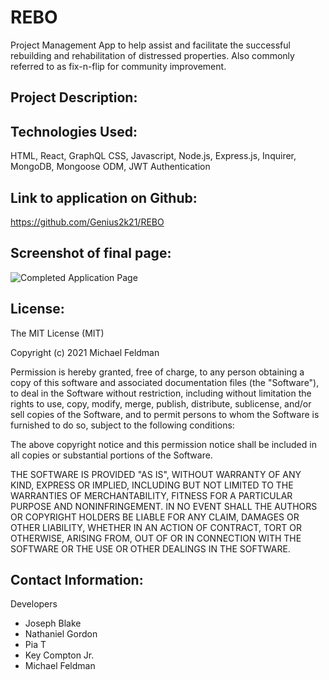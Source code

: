 # REBO

Project Management App to help assist and facilitate the successful rebuilding and rehabilitation of distressed properties. Also commonly referred to as fix-n-flip for community improvement.

## Project Description:

## Technologies Used:

HTML, React, GraphQL CSS, Javascript, Node.js, Express.js, Inquirer, MongoDB, Mongoose ODM, JWT Authentication

## Link to application on Github:

https://github.com/Genius2k21/REBO

## Screenshot of final page:

![Completed Application Page](/assets/)

## License:

The MIT License (MIT)

Copyright (c) 2021 Michael Feldman

Permission is hereby granted, free of charge, to any person obtaining a copy of this software and associated documentation files (the "Software"), to deal in the Software without restriction, including without limitation the rights to use, copy, modify, merge, publish, distribute, sublicense, and/or sell copies of the Software, and to permit persons to whom the Software is furnished to do so, subject to the following conditions:

The above copyright notice and this permission notice shall be included in all copies or substantial portions of the Software.

THE SOFTWARE IS PROVIDED "AS IS", WITHOUT WARRANTY OF ANY KIND, EXPRESS OR IMPLIED, INCLUDING BUT NOT LIMITED TO THE WARRANTIES OF MERCHANTABILITY, FITNESS FOR A PARTICULAR PURPOSE AND NONINFRINGEMENT. IN NO EVENT SHALL THE AUTHORS OR COPYRIGHT HOLDERS BE LIABLE FOR ANY CLAIM, DAMAGES OR OTHER LIABILITY, WHETHER IN AN ACTION OF CONTRACT, TORT OR OTHERWISE, ARISING FROM, OUT OF OR IN CONNECTION WITH THE SOFTWARE OR THE USE OR OTHER DEALINGS IN THE SOFTWARE.

## Contact Information:

Developers

- Joseph Blake
- Nathaniel Gordon
- Pia T
- Key Compton Jr.
- Michael Feldman
